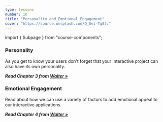 ```yaml
---
type: lessons
number: 10
title: "Personality and Emotional Engagement"
cover: "https://source.unsplash.com/Q_Sei-TqSlc"
---
```

import { Subpage } from "course-components";

<Subpage slug="personality">

### Personality

As you get to know your users don't forget that your interactive project can also have its own personality.

***Read Chapter 3 from [Walter »][walter]***

</Subpage>
<Subpage slug="emotional-engagement">

### Emotional Engagement

Read about how we can use a variety of factors to add emotional appeal to our interactive applications.

***Read Chapter 4 from [Walter »][walter]***

[walter]: https://learning.oreilly.com/library/view/designing-for-emotion/9780133052954/

</Subpage>
